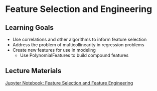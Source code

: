# Feature Selection and Engineering

## Learning Goals

- Use correlations and other algorithms to inform feature selection
- Address the problem of multicollinearity in regression problems
- Create new features for use in modeling
    + Use PolynomialFeatures to build compound features

## Lecture Materials

[Jupyter Notebook: Feature Selection and Feature Engineering](feature_selection_and_feature_engineering.ipynb)